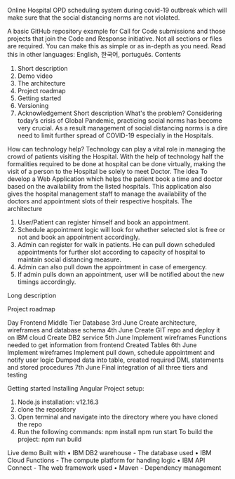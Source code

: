Online Hospital OPD scheduling system during covid-19 outbreak which will make sure that the social distancing norms are not violated.

A basic GitHub repository example for Call for Code submissions and those projects that join the Code and Response initiative. Not all sections or files are required. You can make this as simple or as in-depth as you need.
Read this in other languages: English, 한국어, português.
Contents
1.	Short description
2.	Demo video
3.	The architecture
4.	Project roadmap
5.	Getting started
6.	Versioning
7.	Acknowledgement
Short description
What's the problem?
Considering today’s crisis of Global Pandemic, practicing social norms has become very crucial. As a result management of social distancing norms is a dire need to limit further spread of COVID-19 especially in the Hospitals.

How can technology help?
Technology can play a vital role in managing the crowd of patients visiting the Hospital. With the help of technology half the formalities required to be done at hospital can be done virtually, making the visit of a person to the Hospital be solely to meet Doctor.
The idea
To develop a Web Application which helps the patient book a time and doctor based on the availability from the listed hospitals. This application also gives the hospital management staff to manage the availability of the doctors and appointment slots of their respective hospitals.
The architecture











1.	User/Patient can register himself and book an appointment.
2.	Schedule appointment logic will look for whether selected slot is free or not and book an appointment accordingly.
3.	Admin can register for walk in patients. He can pull down scheduled appointments for further slot according to capacity of hospital to maintain social distancing measure.
4.	Admin can also pull down the appointment in case of emergency.
5.	If admin pulls down an appointment, user will be notified about the new timings accordingly.

Long description

Project roadmap

Day	Frontend	Middle Tier	Database
3rd  June	Create architecture, wireframes and database schema
4th  June	Create GIT repo and deploy it on IBM cloud	Create DB2 service
5th  June	Implement wireframes	Functions needed to get information from frontend	Created Tables
6th  June	Implement wireframes	Implement pull down, schedule appointment and notify user logic	Dumped data into table, created required DML statements and stored procedures
7th  June	Final integration of all three tiers and testing

Getting started
Installing
Angular Project setup:
1) Node.js installation: v12.16.3
2) clone the repository
3) Open terminal and navigate into the directory where you have cloned the repo
4) Run the following commands:
             npm install
             npm run start
      To build the project:
             npm run build

Live demo
Built with
•	IBM DB2 warehouse - The database used
•	IBM Cloud Functions - The compute platform for handing logic
•	IBM API Connect - The web framework used
•	Maven - Dependency management

